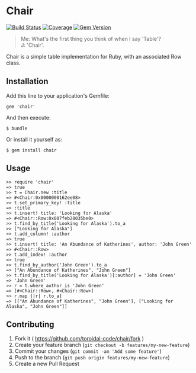 # Chair
[![Build Status](http://img.shields.io/travis/toroidal-code/chair/master.svg?style=flat)](https://travis-ci.org/toroidal-code/chair)
[![Coverage](https://img.shields.io/codeclimate/coverage/github/toroidal-code/chair.svg?style=flat)](https://codeclimate.com/github/toroidal-code/chair)
[![Gem Version](http://img.shields.io/gem/v/chair.svg?style=flat)](https://rubygems.org/gems/chair)

> Me: What's the first thing you think of when I say 'Table'?  
> J: 'Chair'.

Chair is a simple table implementation for Ruby, with an associated Row class.

## Installation

Add this line to your application's Gemfile:

    gem 'chair'

And then execute:

    $ bundle

Or install it yourself as:

    $ gem install chair

## Usage

```irb
>> require 'chair'  
=> true
>> t = Chair.new :title
=> #<Chair:0x0000000162ee08>
>> t.set_primary_key! :title
=> :title
>> t.insert! title: 'Looking for Alaska'
=> #<Chair::Row:0x007feb28035be0>
>> t.find_by_title('Looking for Alaska').to_a
>> ["Looking for Alaska"]
>> t.add_column! :author
=> true
>> t.insert! title: 'An Abundance of Katherines', author: 'John Green'
=> #<Chair::Row>
>> t.add_index! :author
=> true
>> t.find_by_author('John Green').to_a
=> ["An Abundance of Katherines", "John Green"]
>> t.find_by_title('Looking for Alaska')[:author] = 'John Green'
=> 'John Green'
>> r = t.where_author_is 'John Green'
=> [#<Chair::Row>, #<Chair::Row>]
>> r.map {|r| r.to_a}
=> [["An Abundance of Katherines", "John Green"], ["Looking for Alaska", "John Green"]]
```

## Contributing

1. Fork it ( https://github.com/toroidal-code/chair/fork )
2. Create your feature branch (`git checkout -b features/my-new-feature`)
3. Commit your changes (`git commit -am 'Add some feature'`)
4. Push to the branch (`git push origin features/my-new-feature`)
5. Create a new Pull Request
